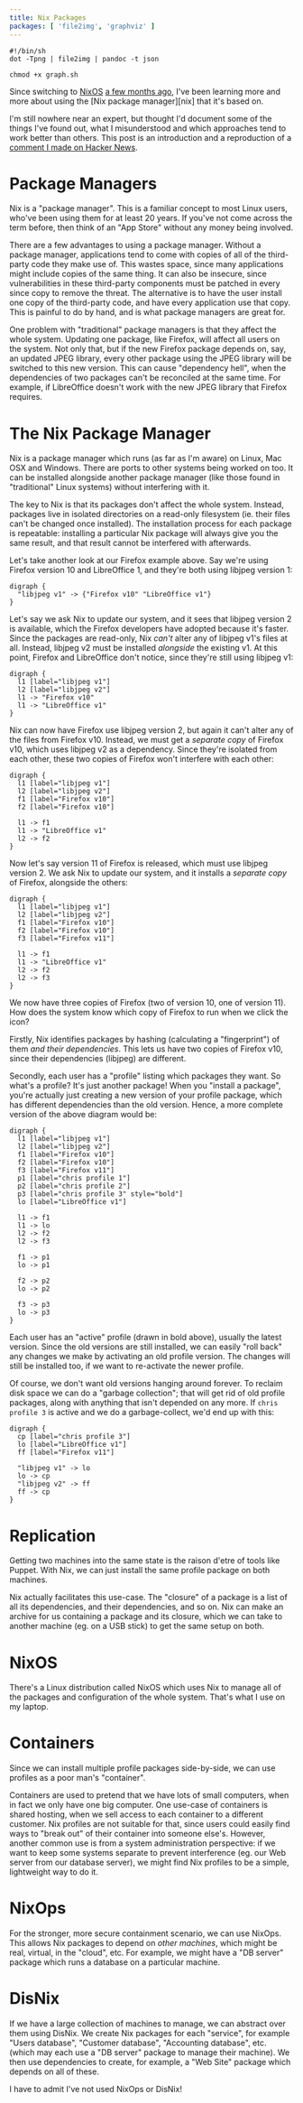 ```yaml
---
title: Nix Packages
packages: [ 'file2img', 'graphviz' ]
---
```


```{pipe="tee graph.sh > /dev/null"}
#!/bin/sh
dot -Tpng | file2img | pandoc -t json
```

```{pipe="sh > /dev/null"}
chmod +x graph.sh
```

Since switching to [NixOS][nixos] [a few months ago][nixpost], I've been
learning more and more about using the [Nix package manager][nix] that it's
based on.

I'm still nowhere near an expert, but thought I'd document some of the things
I've found out, what I misunderstood and which approaches tend to work better
than others. This post is an introduction and a reproduction of a
[comment I made on Hacker News][hackernews].

# Package Managers #

Nix is a "package manager". This is a familiar concept to most Linux users,
who've been using them for at least 20 years. If you've not come across the term
before, then think of an "App Store" without any money being involved.

There are a few advantages to using a package manager. Without a package
manager, applications tend to come with copies of all of the third-party code
they make use of. This wastes space, since many applications might include
copies of the same thing. It can also be insecure, since vulnerabilities in
these third-party components must be patched in every since copy to remove the
threat. The alternative is to have the user install one copy of the third-party
code, and have every application use that copy. This is painful to do by hand,
and is what package managers are great for.

One problem with "traditional" package managers is that they affect the whole
system. Updating one package, like Firefox, will affect all users on the
system. Not only that, but if the new Firefox package depends on, say, an
updated JPEG library, every other package using the JPEG library will be
switched to this new version. This can cause "dependency hell", when the
dependencies of two packages can't be reconciled at the same time. For example,
if LibreOffice doesn't work with the new JPEG library that Firefox requires.

# The Nix Package Manager #

Nix is a package manager which runs (as far as I'm aware) on Linux, Mac OSX and
Windows. There are ports to other systems being worked on too. It can be
installed alongside another package manager (like those found in "traditional"
Linux systems) without interfering with it.

The key to Nix is that its packages don't affect the whole system. Instead,
packages live in isolated directories on a read-only filesystem (ie. their files
can't be changed once installed). The installation process for each package is
repeatable: installing a particular Nix package will always give you the same
result, and that result cannot be interfered with afterwards.

Let's take another look at our Firefox example above. Say we're using Firefox
version 10 and LibreOffice 1, and they're both using libjpeg version 1:

```{.unwrap pipe="./graph.sh"}
digraph {
  "libjpeg v1" -> {"Firefox v10" "LibreOffice v1"}
}
```

Let's say we ask Nix to update our system, and it sees that libjpeg version 2 is
available, which the Firefox developers have adopted because it's faster. Since
the packages are read-only, Nix *can't* alter any of libjpeg v1's files at
all. Instead, libjpeg v2 must be installed *alongside* the existing v1. At this
point, Firefox and LibreOffice don't notice, since they're still using libjpeg
v1:

```{.unwrap pipe="./graph.sh"}
digraph {
  l1 [label="libjpeg v1"]
  l2 [label="libjpeg v2"]
  l1 -> "Firefox v10"
  l1 -> "LibreOffice v1"
}
```

Nix can now have Firefox use libjpeg version 2, but again it can't alter any of
the files from Firefox v10. Instead, we must get a *separate copy* of Firefox
v10, which uses libjpeg v2 as a dependency. Since they're isolated from each
other, these two copies of Firefox won't interfere with each other:

```{.unwrap pipe="./graph.sh"}
digraph {
  l1 [label="libjpeg v1"]
  l2 [label="libjpeg v2"]
  f1 [label="Firefox v10"]
  f2 [label="Firefox v10"]

  l1 -> f1
  l1 -> "LibreOffice v1"
  l2 -> f2
}
```

Now let's say version 11 of Firefox is released, which must use libjpeg
version 2. We ask Nix to update our system, and it installs a *separate copy* of
Firefox, alongside the others:

```{.unwrap pipe="./graph.sh"}
digraph {
  l1 [label="libjpeg v1"]
  l2 [label="libjpeg v2"]
  f1 [label="Firefox v10"]
  f2 [label="Firefox v10"]
  f3 [label="Firefox v11"]

  l1 -> f1
  l1 -> "LibreOffice v1"
  l2 -> f2
  l2 -> f3
}
```

We now have three copies of Firefox (two of version 10, one of version 11). How
does the system know which copy of Firefox to run when we click the icon?

Firstly, Nix identifies packages by hashing (calculating a "fingerprint") of
them *and their dependencies*. This lets us have two copies of Firefox v10,
since their dependencies (libjpeg) are different.

Secondly, each user has a "profile" listing which packages they want. So what's
a profile? It's just another package! When you "install a package", you're
actually just creating a new version of your profile package, which has
different dependencies than the old version. Hence, a more complete version of
the above diagram would be:

```{.unwrap pipe="./graph.sh"}
digraph {
  l1 [label="libjpeg v1"]
  l2 [label="libjpeg v2"]
  f1 [label="Firefox v10"]
  f2 [label="Firefox v10"]
  f3 [label="Firefox v11"]
  p1 [label="chris profile 1"]
  p2 [label="chris profile 2"]
  p3 [label="chris profile 3" style="bold"]
  lo [label="LibreOffice v1"]

  l1 -> f1
  l1 -> lo
  l2 -> f2
  l2 -> f3

  f1 -> p1
  lo -> p1

  f2 -> p2
  lo -> p2

  f3 -> p3
  lo -> p3
}
```

Each user has an "active" profile (drawn in bold above), usually the latest
version. Since the old versions are still installed, we can easily "roll back"
any changes we make by activating an old profile version. The changes will still
be installed too, if we want to re-activate the newer profile.

Of course, we don't want old versions hanging around forever. To reclaim disk
space we can do a "garbage collection"; that will get rid of old profile
packages, along with anything that isn't depended on any more. If
`chris profile 3` is active and we do a garbage-collect, we'd end up with this:

```{.unwrap pipe="./graph.sh"}
digraph {
  cp [label="chris profile 3"]
  lo [label="LibreOffice v1"]
  ff [label="Firefox v11"]

  "libjpeg v1" -> lo
  lo -> cp
  "libjpeg v2" -> ff
  ff -> cp
}
```

# Replication #

Getting two machines into the same state is the raison d'etre of tools like
Puppet. With Nix, we can just install the same profile package on both machines.

Nix actually facilitates this use-case. The "closure" of a package is a list of
all its dependencies, and their dependencies, and so on. Nix can make an archive
for us containing a package and its closure, which we can take to another
machine (eg. on a USB stick) to get the same setup on both.

# NixOS #

There's a Linux distribution called NixOS which uses Nix to manage all of the
packages and configuration of the whole system. That's what I use on my laptop.

# Containers #

Since we can install multiple profile packages side-by-side, we can use profiles
as a poor man's "container".

Containers are used to pretend that we have lots of small computers, when in
fact we only have one big computer. One use-case of containers is shared
hosting, when we sell access to each container to a different customer. Nix
profiles are not suitable for that, since users could easily find ways to "break
out" of their container into someone else's. However, another common use is from
a system administration perspective: if we want to keep some systems separate to
prevent interference (eg. our Web server from our database server), we might
find Nix profiles to be a simple, lightweight way to do it.

# NixOps #

For the stronger, more secure containment scenario, we can use NixOps. This
allows Nix packages to depend on *other machines*, which might be real, virtual,
in the "cloud", etc. For example, we might have a "DB server" package which runs
a database on a particular machine.

# DisNix #

If we have a large collection of machines to manage, we can abstract over them
using DisNix. We create Nix packages for each "service", for example "Users
database", "Customer database", "Accounting database", etc. (which may each use
a "DB server" package to manage their machine). We then use dependencies to
create, for example, a "Web Site" package which depends on all of these.

I have to admit I've not used NixOps or DisNix!

[nixos]: http://nixos.org
[nixpost]: /projects/nixos/switching_to_nixos.html
[hackernews]: https://news.ycombinator.com/item?id=8729061
